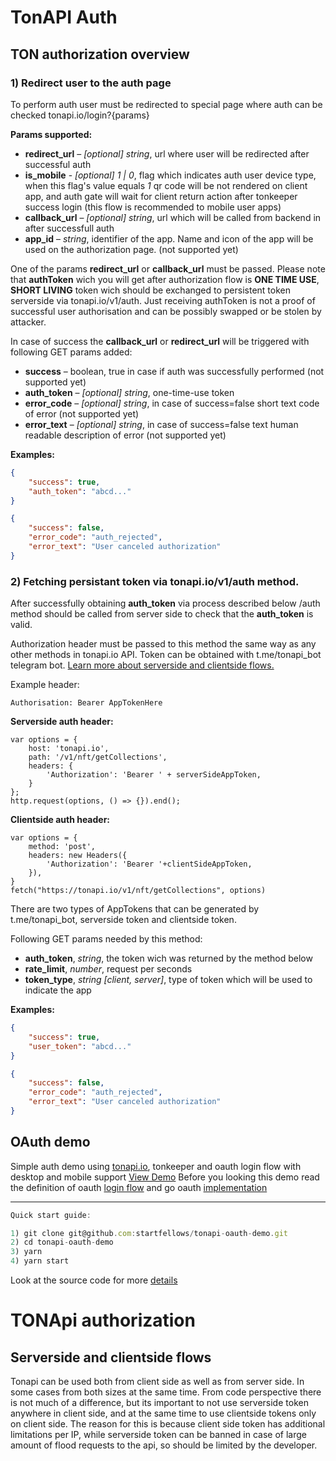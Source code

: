 # TonAPI Auth

## TON authorization overview
### 1) Redirect user to the auth page
To perform auth user must be redirected to special page where auth can be checked
tonapi.io/login?{params}

**Params supported:**
* **redirect_url** – *[optional]* *string*, url where user will be redirected after successful auth
* **is_mobile** - *[optional]* *1 | 0*, flag which indicates auth user device type, when this flag's value equals *1* qr code will be not rendered on client app, and auth gate will wait for client return action after tonkeeper success login (this flow is recommended to mobile user apps)
* **callback_url** – *[optional]* *string*, url which will be called from backend in after successfull auth
* **app_id** – *string*, identifier of the app. Name and icon of the app will be used on the authorization page. (not supported yet)


One of the params **redirect_url** or **callback_url** must be passed. Please note that **authToken** wich you will get after authorization flow is **ONE TIME USE**, **SHORT LIVING** token wich should be exchanged to persistent token serverside via tonapi.io/v1/auth. Just receiving authToken is not a proof of successful user authorisation and can be possibly swapped or be stolen by attacker.

In case of success the **callback_url** or **redirect_url** will be triggered with following GET params added:
* **success** – boolean, true in case if auth was successfully performed (not supported yet)
* **auth_token** – *[optional]* *string*, one-time-use token
* **error_code** – *[optional]* *string*, in case of success=false short text code of error (not supported yet)
* **error_text** – *[optional]* *string*, in case of success=false text human readable description of error (not supported yet)

**Examples:**
```JSON
{
    "success": true,
    "auth_token": "abcd..."
}
```
```JSON
{
    "success": false,
    "error_code": "auth_rejected",
    "error_text": "User canceled authorization"
}
```

### 2) Fetching persistant token via tonapi.io/v1/auth method.
After successfully obtaining **auth_token** via process described below /auth method should be called from server side to check that the **auth_token** is valid.

Authorization header must be passed to this method the same way as any other methods in tonapi.io API. Token can be obtained with t.me/tonapi_bot telegram bot. [Learn more about serverside and clientside flows.](#serverside-and-clientside-flows)

Example header:
```
Authorisation: Bearer AppTokenHere
```
**Serverside auth header:**
```javascript=
var options = {
    host: 'tonapi.io',
    path: '/v1/nft/getCollections',
    headers: {
        'Authorization': 'Bearer ' + serverSideAppToken,
    }
};
http.request(options, () => {}).end();
```

**Clientside auth header:**
```javascript=
var options = {
    method: 'post', 
    headers: new Headers({
        'Authorization': 'Bearer '+clientSideAppToken, 
    }), 
}
fetch("https://tonapi.io/v1/nft/getCollections", options)
```

There are two types of AppTokens that can be generated by t.me/tonapi_bot, serverside token and clientside token.


Following GET params needed by this method:
* **auth_token**, *string*, the token wich was returned by the method below
* **rate_limit**, *number*, request per seconds
* **token_type**, *string [client, server]*, type of token which will be used to indicate the app

**Examples:**
```JSON
{
    "success": true,
    "user_token": "abcd..."
}
```
```JSON
{
    "success": false,
    "error_code": "auth_rejected",
    "error_text": "User canceled authorization"
}
```




## OAuth demo
Simple auth demo using [tonapi.io](https://tonapi.io/), tonkeeper and oauth login flow with desktop and mobile support
[View Demo](https://tonapi-oauth.herokuapp.com/)
Before you looking this demo read the definition of oauth [login flow](https://www.techtarget.com/searchapparchitecture/definition/OAuth) and go oauth [implementation](https://github.com/go-oauth2/oauth2)

***
```javascript
Quick start guide:

1) git clone git@github.com:startfellows/tonapi-oauth-demo.git
2) cd tonapi-oauth-demo
3) yarn
4) yarn start
```

Look at the source code for more [details](https://github.com/startfellows/tonapi-oauth-demo/blob/master/src/App.tsx)


# TONApi authorization

## Serverside and clientside flows

Tonapi can be used both from client side as well as from server side. In some cases from both sizes at the same time. From code perspective there is not much of a difference, but its important to not use serverside token anywhere in client side, and at the same time to use clientside tokens only on client side. The reason for this is because client side token has additional limitations per IP, while serverside token can be banned in case of large amount of flood requests to the api, so should be limited by the developer.


